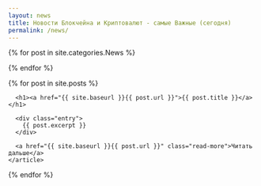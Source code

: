 ```yaml
---
layout: news
title: Новости Блокчейна и Криптовалют - самые Важные (сегодня)
permalink: /news/
---
```



{% for post in site.categories.News %}

{% endfor %}

<div class="posts">
  {% for post in site.posts %}
    <article class="post">

      <h1><a href="{{ site.baseurl }}{{ post.url }}">{{ post.title }}</a></h1>

      <div class="entry">
        {{ post.excerpt }}
      </div>

      <a href="{{ site.baseurl }}{{ post.url }}" class="read-more">Читать дальше</a>
    </article>
  {% endfor %}
</div>
